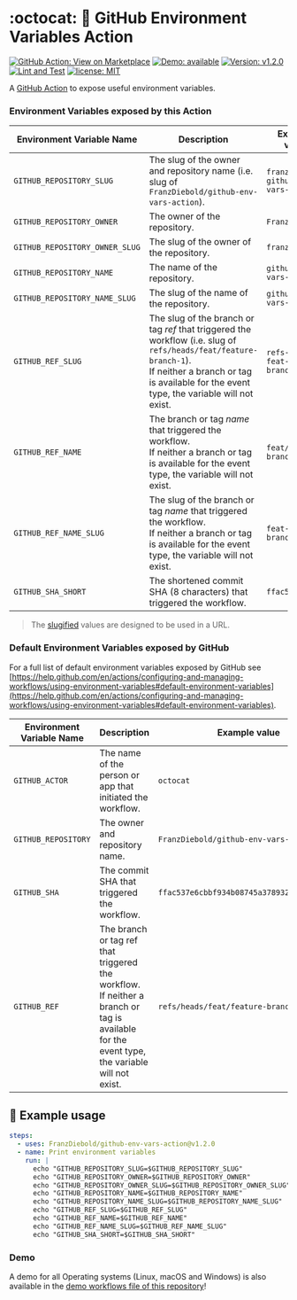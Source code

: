 # :octocat: :rocket: GitHub Environment Variables Action

[![GitHub Action: View on Marketplace](https://img.shields.io/badge/GitHub%20Action-View_on_Marketplace-28a745?logo=github)](https://github.com/marketplace/actions/github-environment-variables-action)
[![Demo: available](https://img.shields.io/badge/Demo-available-orange)](.github/workflows/demo.yml)
[![Version: v1.2.0](https://img.shields.io/badge/Version-v1.2.0-brightgreen)](https://github.com/FranzDiebold/github-env-vars-action/releases/tag/v1.2.0)
[![Lint and Test](https://github.com/FranzDiebold/github-env-vars-action/workflows/Lint%20and%20Test/badge.svg)](https://github.com/FranzDiebold/github-env-vars-action/actions?query=workflow%3A%22Lint+and+Test%22)
[![license: MIT](https://img.shields.io/badge/license-MIT-brightgreen.svg)](./LICENSE)

A [GitHub Action](https://github.com/features/actions) to expose useful environment variables.

### Environment Variables exposed by **this Action**

| Environment Variable Name      | Description                                                                                                                                                    | Example value                         |
|--------------------------------|----------------------------------------------------------------------------------------------------------------------------------------------------------------|---------------------------------------|
| `GITHUB_REPOSITORY_SLUG`       | The slug of the owner and repository name (i.e. slug of `FranzDiebold/github-env-vars-action`).                                                                | `franzdiebold-github-env-vars-action` |
| `GITHUB_REPOSITORY_OWNER`      | The owner of the repository.                                                                                                                                   | `FranzDiebold`                        |
| `GITHUB_REPOSITORY_OWNER_SLUG` | The slug of the owner of the repository.                                                                                                                       | `franzdiebold`                        |
| `GITHUB_REPOSITORY_NAME`       | The name of the repository.                                                                                                                                    | `github-env-vars-action`              |
| `GITHUB_REPOSITORY_NAME_SLUG`  | The slug of the name of the repository.                                                                                                                        | `github-env-vars-action`              |
| `GITHUB_REF_SLUG`              | The slug of the branch or tag *ref* that triggered the workflow (i.e. slug of `refs/heads/feat/feature-branch-1`). <br>If neither a branch or tag is available for the event type, the variable will not exist.                                                                   | `refs-heads-feat-feature-branch-1`    |
| `GITHUB_REF_NAME`              | The branch or tag *name* that triggered the workflow. <br>If neither a branch or tag is available for the event type, the variable will not exist.             | `feat/feature-branch-1`               |
| `GITHUB_REF_NAME_SLUG`         | The slug of the branch or tag *name* that triggered the workflow. <br>If neither a branch or tag is available for the event type, the variable will not exist. | `feat-feature-branch-1`               |
| `GITHUB_SHA_SHORT`             | The shortened commit SHA (8 characters) that triggered the workflow.                                                                                           | `ffac537e`                            |

> The [slugified](https://en.wikipedia.org/wiki/Clean_URL#Slug) values are designed to be used in a URL.

### Default Environment Variables exposed by GitHub

For a full list of default environment variables exposed by GitHub see [https://help.github.com/en/actions/configuring-and-managing-workflows/using-environment-variables#default-environment-variables](https://help.github.com/en/actions/configuring-and-managing-workflows/using-environment-variables#default-environment-variables).

| Environment Variable Name | Description                                                                                                                                     | Example value                              |
|---------------------------|-------------------------------------------------------------------------------------------------------------------------------------------------|--------------------------------------------|
| `GITHUB_ACTOR`            | The name of the person or app that initiated the workflow.                                                                                      | `octocat`                                  |
| `GITHUB_REPOSITORY`       | The owner and repository name.                                                                                                                  | `FranzDiebold/github-env-vars-action`      |
| `GITHUB_SHA`              | The commit SHA that triggered the workflow.                                                                                                     | `ffac537e6cbbf934b08745a378932722df287a53` |
| `GITHUB_REF`              | The branch or tag ref that triggered the workflow. <br>If neither a branch or tag is available for the event type, the variable will not exist. | `refs/heads/feat/feature-branch-1`         |

## :rocket: Example usage

```yaml
steps:
  - uses: FranzDiebold/github-env-vars-action@v1.2.0
  - name: Print environment variables
    run: |
      echo "GITHUB_REPOSITORY_SLUG=$GITHUB_REPOSITORY_SLUG"
      echo "GITHUB_REPOSITORY_OWNER=$GITHUB_REPOSITORY_OWNER"
      echo "GITHUB_REPOSITORY_OWNER_SLUG=$GITHUB_REPOSITORY_OWNER_SLUG"
      echo "GITHUB_REPOSITORY_NAME=$GITHUB_REPOSITORY_NAME"
      echo "GITHUB_REPOSITORY_NAME_SLUG=$GITHUB_REPOSITORY_NAME_SLUG"
      echo "GITHUB_REF_SLUG=$GITHUB_REF_SLUG"
      echo "GITHUB_REF_NAME=$GITHUB_REF_NAME"
      echo "GITHUB_REF_NAME_SLUG=$GITHUB_REF_NAME_SLUG"
      echo "GITHUB_SHA_SHORT=$GITHUB_SHA_SHORT"
```

### Demo

A demo for all Operating systems (Linux, macOS and Windows) is also available in the [demo workflows file of this repository](.github/workflows/demo.yml)!
